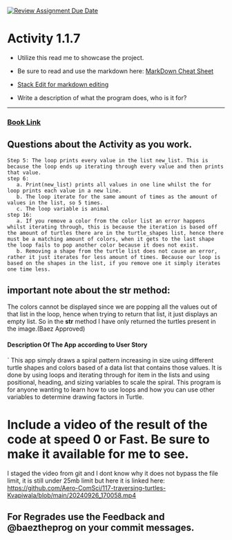 [![Review Assignment Due Date](https://classroom.github.com/assets/deadline-readme-button-22041afd0340ce965d47ae6ef1cefeee28c7c493a6346c4f15d667ab976d596c.svg)](https://classroom.github.com/a/K3waziIG)
# Activity 1.1.7

* Utilize this read me to showcase the project.
* Be sure to read and use the markdown here:
[MarkDown Cheat Sheet](https://github.com/adam-p/markdown-here/wiki/Markdown-Cheatsheet)
* [Stack Edit for markdown editing](https://stackedit.io)

* Write a description of what the program does, who is it for?
---




### [Book Link](https://pltw.read.inkling.com/a/b/5310c007377c46e28d745961310f0c2e/p/88fb6ad306ee44d0b055d9008ace8e80)


## Questions about the Activity as you work. 
```
Step 5: The loop prints every value in the list new_list. This is because the loop ends up iterating through every value and then prints that value.
step 6:
   a. Print(new_list) prints all values in one line whilst the for loop prints each value in a new line.
   b. The loop iterate for the same amount of times as the amount of values in the list, so 5 times.
   c. The loop variable is animal
step 16:
   a. If you remove a color from the color list an error happens whilst iterating through, this is because the iteration is based off the amount of turtles there are in the turtle_shapes list, hence there must be a matching amount of colors, when it gets to the last shape the loop fails to pop another color because it does not exist.
   b. Removing a shape from the turtle list does not cause an error, rather it just iterates for less amount of times. Because our loop is based on the shapes in the list, if you remove one it simply iterates one time less.
```
## important note about the __str__ method:
The colors cannot be displayed since we are popping all the values out of that list in the loop, hence when trying to return that list, it just displays an empty list. So in the __str__ method I have only returned the turtles present in the image.(Baez Approved) 


#### Description Of The App according to User Story

` This app simply draws a spiral pattern increasing in size using different turtle shapes and colors based of a data list that contains those values. It is done by using loops and iterating through for item in the lists and using positional, heading, and sizing variables to scale the spiral. This program is for anyone wanting to learn how to use loops and how you can use other variables to determine drawing factors in Turtle. 

# Include a video of the result of the code at speed 0 or Fast. Be sure to make it available for me to see.

I staged the video from git and I dont know why it does not bypass the file limit, it is still under 25mb limit but here it is linked here:
 https://github.com/Aero-ComSci/117-traversing-turtles-Kvapiwala/blob/main/20240926_170058.mp4 
## For Regrades use the Feedback and @baeztheprog on your commit messages.
